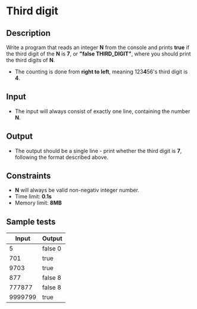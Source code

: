 # Third digit

## Description
Write a program that reads an integer **N** from the console and prints **true** if the third digit of the **N** is **7**, or **"false THIRD_DIGIT"**, where you should print the third digits of **N**.
  - The counting is done from **right to left**, meaning 123**4**56's third digit is **4**.

## Input
- The input will always consist of exactly one line, containing the number **N**.

## Output
- The output should be a single line - print whether the third digit is **7**, following the format described above.

## Constraints
- **N** will always be valid non-negativ integer number.
- Time limit: **0.1s**
- Memory limit: **8MB**

## Sample tests

|     Input      |     Output     |
|----------------|----------------|
|5               |false 0         |
|701             |true            |
|9703            |true            |
|877             |false 8         |
|777877          |false 8         |
|9999799         |true            |